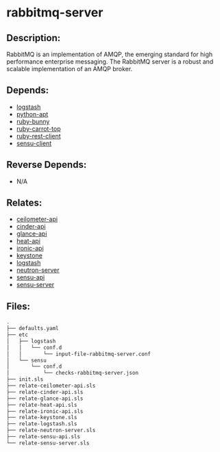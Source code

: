 # rabbitmq-server

## Description:

RabbitMQ is an implementation of AMQP, the emerging standard for high performance enterprise messaging. The RabbitMQ server is a robust and scalable implementation of an AMQP broker.

## Depends:

  -  [logstash](/salt/logstash)
  -  [python-apt](/salt/python-apt)
  -  [ruby-bunny](/salt/ruby-bunny)
  -  [ruby-carrot-top](/salt/ruby-carrot-top)
  -  [ruby-rest-client](/salt/ruby-rest-client)
  -  [sensu-client](/salt/sensu-client)

## Reverse Depends:

  -  N/A

## Relates:

  -  [ceilometer-api](/salt/ceilometer-api)
  -  [cinder-api](/salt/cinder-api)
  -  [glance-api](/salt/glance-api)
  -  [heat-api](/salt/heat-api)
  -  [ironic-api](/salt/ironic-api)
  -  [keystone](/salt/keystone)
  -  [logstash](/salt/logstash)
  -  [neutron-server](/salt/neutron-server)
  -  [sensu-api](/salt/sensu-api)
  -  [sensu-server](/salt/sensu-server)

## Files:

```bash
.
├── defaults.yaml
├── etc
│   ├── logstash
│   │   └── conf.d
│   │       └── input-file-rabbitmq-server.conf
│   └── sensu
│       └── conf.d
│           └── checks-rabbitmq-server.json
├── init.sls
├── relate-ceilometer-api.sls
├── relate-cinder-api.sls
├── relate-glance-api.sls
├── relate-heat-api.sls
├── relate-ironic-api.sls
├── relate-keystone.sls
├── relate-logstash.sls
├── relate-neutron-server.sls
├── relate-sensu-api.sls
└── relate-sensu-server.sls
```
